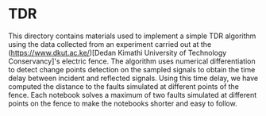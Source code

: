 # TDR

This directory contains materials used to implement a simple TDR algorithm using the data collected from an experiment carried out at the (https://www.dkut.ac.ke/)[Dedan Kimathi University of Technology Conservancy]'s electric fence. The algorithm uses numerical differentiation to detect change points detection on the sampled signals to obtain the time delay between incident and reflected signals. Using this time delay, we have computed the distance to the faults simulated at different points of the fence. Each notebook solves a maximum of two faults simulated at different points on the fence to make the notebooks shorter and easy to follow.
